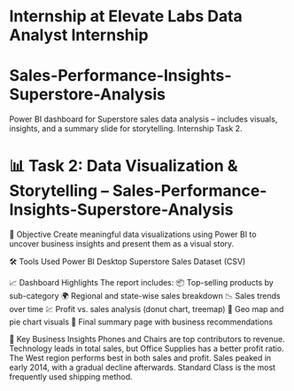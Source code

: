 # Internship at Elevate Labs Data Analyst Internship
# Sales-Performance-Insights-Superstore-Analysis
Power BI dashboard for Superstore sales data analysis – includes visuals, insights, and a summary slide for storytelling. Internship Task 2.
# 📊 Task 2: Data Visualization & Storytelling – Sales-Performance-Insights-Superstore-Analysis

🧠 Objective
Create meaningful data visualizations using Power BI to uncover business insights and present them as a visual story.

🛠 Tools Used
Power BI Desktop
Superstore Sales Dataset (CSV)

📈 Dashboard Highlights
The report includes:
 📦 Top-selling products by sub-category
 🌍 Regional and state-wise sales breakdown
 📉 Sales trends over time
 💹 Profit vs. sales analysis (donut chart, treemap)
 📍 Geo map and pie chart visuals
 📄 Final summary page with business recommendations

📝 Key Business Insights
 Phones and Chairs are top contributors to revenue.
 Technology leads in total sales, but Office Supplies has a better profit ratio.
 The West region performs best in both sales and profit.
 Sales peaked in early 2014, with a gradual decline afterwards.
 Standard Class is the most frequently used shipping method.
